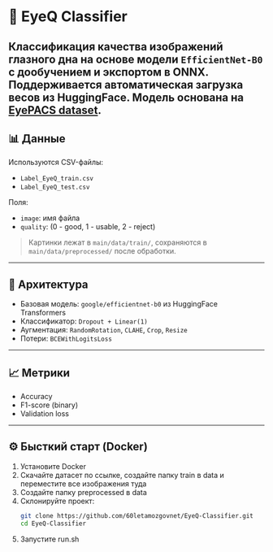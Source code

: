 # 🧠 EyeQ Classifier

Классификация качества изображений глазного дна на основе модели `EfficientNet-B0` с дообучением и экспортом в ONNX. Поддерживается автоматическая загрузка весов из HuggingFace. Модель основана на [EyePACS dataset](https://www.kaggle.com/c/diabetic-retinopathy-detection).
---

## 📊 Данные

Используются CSV-файлы:

- `Label_EyeQ_train.csv`
- `Label_EyeQ_test.csv`

Поля:
- `image`: имя файла
- `quality`: (0 - good, 1 - usable, 2 - reject)

> Картинки лежат в `main/data/train/`, сохраняются в `main/data/preprocessed/` после обработки.

---

## 🧱 Архитектура

- Базовая модель: `google/efficientnet-b0` из HuggingFace Transformers
- Классификатор: `Dropout + Linear(1)`
- Аугментация: `RandomRotation`, `CLAHE`, `Crop`, `Resize`
- Потери: `BCEWithLogitsLoss`

---

## 📈 Метрики

- Accuracy
- F1-score (binary)
- Validation loss

---

## ⚙️ Бысткий старт (Docker)

1. Установите Docker
2. Скачайте датасет по ссылке, создайте папку train в data и переместите все изображения туда
3. Создайте папку preprocessed в data 
4. Склонируйте проект:
   ```bash
   git clone https://github.com/60letamozgovnet/EyeQ-Classifier.git
   cd EyeQ-Classifier
   ```
5. Запустите run.sh
